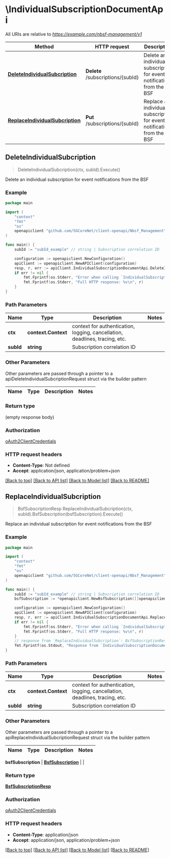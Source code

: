# \IndividualSubscriptionDocumentApi

All URIs are relative to *https://example.com/nbsf-management/v1*

Method | HTTP request | Description
------------- | ------------- | -------------
[**DeleteIndividualSubcription**](IndividualSubscriptionDocumentApi.md#DeleteIndividualSubcription) | **Delete** /subscriptions/{subId} | Delete an individual subscription for event notifications from the BSF
[**ReplaceIndividualSubcription**](IndividualSubscriptionDocumentApi.md#ReplaceIndividualSubcription) | **Put** /subscriptions/{subId} | Replace an individual subscription for event notifications from the BSF



## DeleteIndividualSubcription

> DeleteIndividualSubcription(ctx, subId).Execute()

Delete an individual subscription for event notifications from the BSF

### Example

```go
package main

import (
    "context"
    "fmt"
    "os"
    openapiclient "github.com/5GCoreNet/client-openapi/Nbsf_Management"
)

func main() {
    subId := "subId_example" // string | Subscription correlation ID

    configuration := openapiclient.NewConfiguration()
    apiClient := openapiclient.NewAPIClient(configuration)
    resp, r, err := apiClient.IndividualSubscriptionDocumentApi.DeleteIndividualSubcription(context.Background(), subId).Execute()
    if err != nil {
        fmt.Fprintf(os.Stderr, "Error when calling `IndividualSubscriptionDocumentApi.DeleteIndividualSubcription``: %v\n", err)
        fmt.Fprintf(os.Stderr, "Full HTTP response: %v\n", r)
    }
}
```

### Path Parameters


Name | Type | Description  | Notes
------------- | ------------- | ------------- | -------------
**ctx** | **context.Context** | context for authentication, logging, cancellation, deadlines, tracing, etc.
**subId** | **string** | Subscription correlation ID | 

### Other Parameters

Other parameters are passed through a pointer to a apiDeleteIndividualSubcriptionRequest struct via the builder pattern


Name | Type | Description  | Notes
------------- | ------------- | ------------- | -------------


### Return type

 (empty response body)

### Authorization

[oAuth2ClientCredentials](../README.md#oAuth2ClientCredentials)

### HTTP request headers

- **Content-Type**: Not defined
- **Accept**: application/json, application/problem+json

[[Back to top]](#) [[Back to API list]](../README.md#documentation-for-api-endpoints)
[[Back to Model list]](../README.md#documentation-for-models)
[[Back to README]](../README.md)


## ReplaceIndividualSubcription

> BsfSubscriptionResp ReplaceIndividualSubcription(ctx, subId).BsfSubscription(bsfSubscription).Execute()

Replace an individual subscription for event notifications from the BSF

### Example

```go
package main

import (
    "context"
    "fmt"
    "os"
    openapiclient "github.com/5GCoreNet/client-openapi/Nbsf_Management"
)

func main() {
    subId := "subId_example" // string | Subscription correlation ID
    bsfSubscription := *openapiclient.NewBsfSubscription([]openapiclient.BsfEvent{*openapiclient.NewBsfEvent()}, "NotifUri_example", "NotifCorreId_example", "Supi_example") // BsfSubscription | 

    configuration := openapiclient.NewConfiguration()
    apiClient := openapiclient.NewAPIClient(configuration)
    resp, r, err := apiClient.IndividualSubscriptionDocumentApi.ReplaceIndividualSubcription(context.Background(), subId).BsfSubscription(bsfSubscription).Execute()
    if err != nil {
        fmt.Fprintf(os.Stderr, "Error when calling `IndividualSubscriptionDocumentApi.ReplaceIndividualSubcription``: %v\n", err)
        fmt.Fprintf(os.Stderr, "Full HTTP response: %v\n", r)
    }
    // response from `ReplaceIndividualSubcription`: BsfSubscriptionResp
    fmt.Fprintf(os.Stdout, "Response from `IndividualSubscriptionDocumentApi.ReplaceIndividualSubcription`: %v\n", resp)
}
```

### Path Parameters


Name | Type | Description  | Notes
------------- | ------------- | ------------- | -------------
**ctx** | **context.Context** | context for authentication, logging, cancellation, deadlines, tracing, etc.
**subId** | **string** | Subscription correlation ID | 

### Other Parameters

Other parameters are passed through a pointer to a apiReplaceIndividualSubcriptionRequest struct via the builder pattern


Name | Type | Description  | Notes
------------- | ------------- | ------------- | -------------

 **bsfSubscription** | [**BsfSubscription**](BsfSubscription.md) |  | 

### Return type

[**BsfSubscriptionResp**](BsfSubscriptionResp.md)

### Authorization

[oAuth2ClientCredentials](../README.md#oAuth2ClientCredentials)

### HTTP request headers

- **Content-Type**: application/json
- **Accept**: application/json, application/problem+json

[[Back to top]](#) [[Back to API list]](../README.md#documentation-for-api-endpoints)
[[Back to Model list]](../README.md#documentation-for-models)
[[Back to README]](../README.md)

